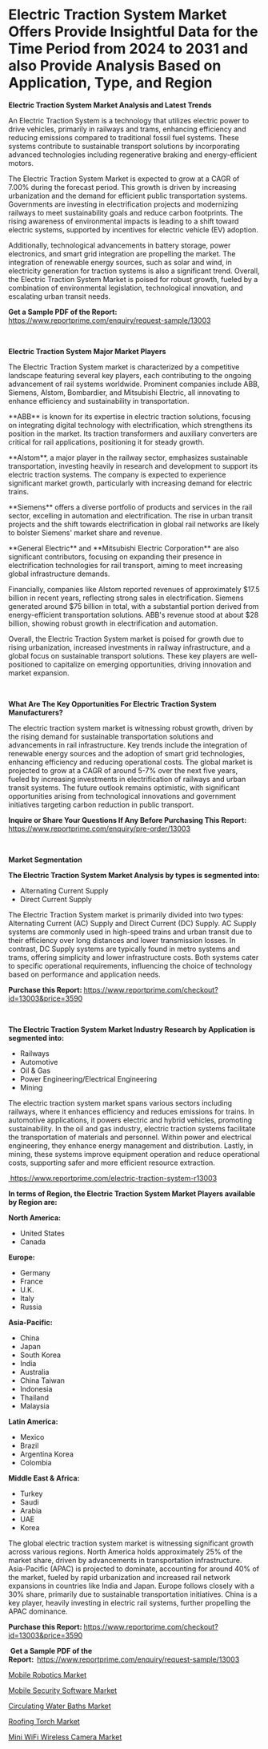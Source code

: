 <p><h1>Electric Traction System Market Offers Provide Insightful Data for the Time Period from 2024 to 2031 and also Provide Analysis Based on Application, Type, and Region</h1></p><p><strong>Electric Traction System Market Analysis and Latest Trends</strong></p>
<p><p>An Electric Traction System is a technology that utilizes electric power to drive vehicles, primarily in railways and trams, enhancing efficiency and reducing emissions compared to traditional fossil fuel systems. These systems contribute to sustainable transport solutions by incorporating advanced technologies including regenerative braking and energy-efficient motors.</p><p>The Electric Traction System Market is expected to grow at a CAGR of 7.00% during the forecast period. This growth is driven by increasing urbanization and the demand for efficient public transportation systems. Governments are investing in electrification projects and modernizing railways to meet sustainability goals and reduce carbon footprints. The rising awareness of environmental impacts is leading to a shift toward electric systems, supported by incentives for electric vehicle (EV) adoption.</p><p>Additionally, technological advancements in battery storage, power electronics, and smart grid integration are propelling the market. The integration of renewable energy sources, such as solar and wind, in electricity generation for traction systems is also a significant trend. Overall, the Electric Traction System Market is poised for robust growth, fueled by a combination of environmental legislation, technological innovation, and escalating urban transit needs.</p></p>
<p><strong>Get a Sample PDF of the Report:&nbsp;</strong> <a href="https://www.reportprime.com/enquiry/request-sample/13003?utm_campaign=84&utm_medium=2&utm_source=Github&utm_content=ia&utm_term=15112024&utm_id=electric-traction-system">https://www.reportprime.com/enquiry/request-sample/13003</a></p>
<p>&nbsp;</p>
<p><strong>Electric Traction System Major Market Players</strong></p>
<p><p>The Electric Traction System market is characterized by a competitive landscape featuring several key players, each contributing to the ongoing advancement of rail systems worldwide. Prominent companies include ABB, Siemens, Alstom, Bombardier, and Mitsubishi Electric, all innovating to enhance efficiency and sustainability in transportation.</p><p>**ABB** is known for its expertise in electric traction solutions, focusing on integrating digital technology with electrification, which strengthens its position in the market. Its traction transformers and auxiliary converters are critical for rail applications, positioning it for steady growth.</p><p>**Alstom**, a major player in the railway sector, emphasizes sustainable transportation, investing heavily in research and development to support its electric traction systems. The company is expected to experience significant market growth, particularly with increasing demand for electric trains.</p><p>**Siemens** offers a diverse portfolio of products and services in the rail sector, excelling in automation and electrification. The rise in urban transit projects and the shift towards electrification in global rail networks are likely to bolster Siemens' market share and revenue.</p><p>**General Electric** and **Mitsubishi Electric Corporation** are also significant contributors, focusing on expanding their presence in electrification technologies for rail transport, aiming to meet increasing global infrastructure demands.</p><p>Financially, companies like Alstom reported revenues of approximately $17.5 billion in recent years, reflecting strong sales in electrification. Siemens generated around $75 billion in total, with a substantial portion derived from energy-efficient transportation solutions. ABB's revenue stood at about $28 billion, showing robust growth in electrification and automation.</p><p>Overall, the Electric Traction System market is poised for growth due to rising urbanization, increased investments in railway infrastructure, and a global focus on sustainable transport solutions. These key players are well-positioned to capitalize on emerging opportunities, driving innovation and market expansion.</p></p>
<p>&nbsp;</p>
<p><strong>What Are The Key Opportunities For Electric Traction System Manufacturers?</strong></p>
<p><p>The electric traction system market is witnessing robust growth, driven by the rising demand for sustainable transportation solutions and advancements in rail infrastructure. Key trends include the integration of renewable energy sources and the adoption of smart grid technologies, enhancing efficiency and reducing operational costs. The global market is projected to grow at a CAGR of around 5-7% over the next five years, fueled by increasing investments in electrification of railways and urban transit systems. The future outlook remains optimistic, with significant opportunities arising from technological innovations and government initiatives targeting carbon reduction in public transport.</p></p>
<p><strong>Inquire or Share Your Questions If Any Before Purchasing This Report:</strong> <a href="https://www.reportprime.com/enquiry/pre-order/13003?utm_campaign=84&utm_medium=2&utm_source=Github&utm_content=ia&utm_term=15112024&utm_id=electric-traction-system">https://www.reportprime.com/enquiry/pre-order/13003</a></p>
<p>&nbsp;</p>
<p><strong>Market Segmentation</strong></p>
<p><strong>The Electric Traction System Market Analysis by types is segmented into:</strong></p>
<p><ul><li>Alternating Current Supply</li><li>Direct Current Supply</li></ul></p>
<p><p>The Electric Traction System market is primarily divided into two types: Alternating Current (AC) Supply and Direct Current (DC) Supply. AC Supply systems are commonly used in high-speed trains and urban transit due to their efficiency over long distances and lower transmission losses. In contrast, DC Supply systems are typically found in metro systems and trams, offering simplicity and lower infrastructure costs. Both systems cater to specific operational requirements, influencing the choice of technology based on performance and application needs.</p></p>
<p><strong>Purchase this Report:&nbsp;</strong><a href="https://www.reportprime.com/checkout?id=13003&price=3590&utm_campaign=84&utm_medium=2&utm_source=Github&utm_content=ia&utm_term=15112024&utm_id=electric-traction-system">https://www.reportprime.com/checkout?id=13003&price=3590</a></p>
<p>&nbsp;</p>
<p><strong>The Electric Traction System Market Industry Research by Application is segmented into:</strong></p>
<p><ul><li>Railways</li><li>Automotive</li><li>Oil & Gas</li><li>Power Engineering/Electrical Engineering</li><li>Mining</li></ul></p>
<p><p>The electric traction system market spans various sectors including railways, where it enhances efficiency and reduces emissions for trains. In automotive applications, it powers electric and hybrid vehicles, promoting sustainability. In the oil and gas industry, electric traction systems facilitate the transportation of materials and personnel. Within power and electrical engineering, they enhance energy management and distribution. Lastly, in mining, these systems improve equipment operation and reduce operational costs, supporting safer and more efficient resource extraction.</p></p>
<p><a href="https://www.reportprime.com/electric-traction-system-r13003?utm_campaign=84&utm_medium=2&utm_source=Github&utm_content=ia&utm_term=15112024&utm_id=electric-traction-system">&nbsp;https://www.reportprime.com/electric-traction-system-r13003</a></p>
<p><strong>In terms of Region, the Electric Traction System Market Players available by Region are:</strong></p>
<p>
    <p> <strong> North America: </strong>
        <ul>
            <li>United States</li>
            <li>Canada</li>
        </ul>
        </p> 
    <p> <strong> Europe: </strong>
        <ul>
            <li>Germany</li>
            <li>France</li>
            <li>U.K.</li>
            <li>Italy</li>
            <li>Russia</li>
        </ul>
        </p> 
    <p> <strong> Asia-Pacific: </strong>
        <ul>
            <li>China</li>
            <li>Japan</li>
            <li>South Korea</li>
            <li>India</li>
            <li>Australia</li>
            <li>China Taiwan</li>
            <li>Indonesia</li>
            <li>Thailand</li>
            <li>Malaysia</li>
        </ul>
        </p> 
    <p> <strong> Latin America: </strong>
        <ul>
            <li>Mexico</li>
            <li>Brazil</li>
            <li>Argentina Korea</li>
            <li>Colombia</li>
        </ul>
        </p> 
    <p> <strong> Middle East & Africa: </strong>
        <ul>
            <li>Turkey</li>
            <li>Saudi</li>
            <li>Arabia</li>
            <li>UAE</li>
            <li>Korea</li>
        </ul>
    </p>
    </p>
<p><p>The global electric traction system market is witnessing significant growth across various regions. North America holds approximately 25% of the market share, driven by advancements in transportation infrastructure. Asia-Pacific (APAC) is projected to dominate, accounting for around 40% of the market, fueled by rapid urbanization and increased rail network expansions in countries like India and Japan. Europe follows closely with a 30% share, primarily due to sustainable transportation initiatives. China is a key player, heavily investing in electric rail systems, further propelling the APAC dominance.</p></p>
<p><strong>Purchase this Report: </strong><a href="https://www.reportprime.com/checkout?id=13003&price=3590&utm_campaign=84&utm_medium=2&utm_source=Github&utm_content=ia&utm_term=15112024&utm_id=electric-traction-system">https://www.reportprime.com/checkout?id=13003&price=3590</a></p>
<p>&nbsp;<strong>Get a Sample PDF of the Report:&nbsp;&nbsp;</strong><a href="https://www.reportprime.com/enquiry/request-sample/13003?utm_campaign=84&utm_medium=2&utm_source=Github&utm_content=ia&utm_term=15112024&utm_id=electric-traction-system">https://www.reportprime.com/enquiry/request-sample/13003</a></p>
<p><strong></strong></p>
<p><p><a href="https://issuu.com/reportprime-2/docs/mobile-robotics-market-size-2030.pp_e0a2cbcd713eb0?utm_campaign=84&utm_medium=2&utm_source=Github&utm_content=ia&utm_term=15112024&utm_id=electric-traction-system">Mobile Robotics Market</a></p><p><a href="https://issuu.com/reportprime-2/docs/mobile-security-software-market-siz_0e98ae6a3df350?utm_campaign=84&utm_medium=2&utm_source=Github&utm_content=ia&utm_term=15112024&utm_id=electric-traction-system">Mobile Security Software Market</a></p><p><a href="https://github.com/SanjidaKhan901/Market-Research-Report-List-1/blob/main/circulating-water-baths-market.md?utm_campaign=84&utm_medium=2&utm_source=Github&utm_content=ia&utm_term=15112024&utm_id=electric-traction-system">Circulating Water Baths Market</a></p><p><a href="https://github.com/AngelaWalsh696/Market-Research-Report-List-1/blob/main/roofing-torch-market.md?utm_campaign=84&utm_medium=2&utm_source=Github&utm_content=ia&utm_term=15112024&utm_id=electric-traction-system">Roofing Torch Market</a></p><p><a href="https://www.linkedin.com/pulse/mapping-mini-wifi-wireless-camera-market-trends-challenges-mrewc?utm_campaign=84&utm_medium=2&utm_source=Github&utm_content=ia&utm_term=15112024&utm_id=electric-traction-system">Mini WiFi Wireless Camera Market</a></p></p>